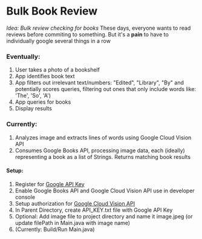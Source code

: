 # Bulk Book Review
*Idea: Bulk review checking for books*
These days, everyone wants to read reviews before commiting to something. But it's a **pain** to have to individually google several things in a row

### Eventually: 
1. User takes a photo of a bookshelf
2. App identifies book text
3. App filters out irrelevant text/numbers: "Edited", "Library", "By" and potentially scores queries, filtering out ones that only include words like: 'The', 'So', 'A')
4. App queries for books
5. Display results

### Currently:
1. Analyzes image and extracts lines of words using Google Cloud Vision API
2. Consumes Google Books API, processing image data, each (ideally) representing a book as a list of Strings.
Returns matching book results


#### Setup: 
1. Register for [Google API Key](https://console.developers.google.com/)
2. Enable Google Books API and Google Cloud Vision API use in developer console
3. Setup authorization for [Google Cloud Vision API](https://cloud.google.com/vision/docs/setup)
4. In Parent Directory, create API_KEY.txt file with Google API Key
5. Optional: Add image file to project directory and name it image.jpeg (or update filePath in Main.java with image name)
6. (Currently: Build/Run Main.java)
